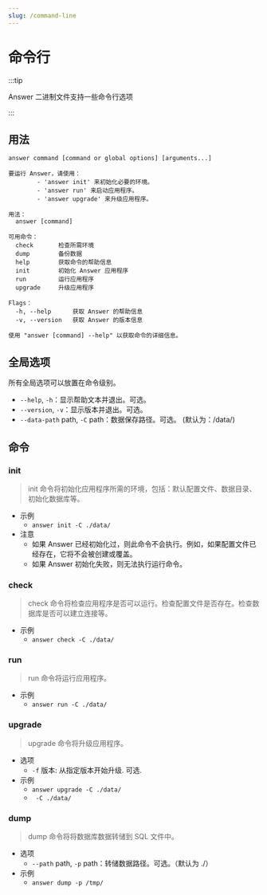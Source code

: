 ```yaml
---
slug: /command-line
---
```


# 命令行

:::tip

Answer 二进制文件支持一些命令行选项

:::

## 用法

`answer command [command or global options] [arguments...]`

```shell
要运行 Answer，请使用：
        - 'answer init' 来初始化必要的环境。
        - 'answer run' 来启动应用程序。
        - 'answer upgrade' 来升级应用程序。

用法：
  answer [command]

可用命令：
  check       检查所需环境
  dump        备份数据
  help        获取命令的帮助信息
  init        初始化 Answer 应用程序
  run         运行应用程序
  upgrade     升级应用程序

Flags：
  -h, --help      获取 Answer 的帮助信息
  -v, --version   获取 Answer 的版本信息

使用 "answer [command] --help" 以获取命令的详细信息。
```

## 全局选项

所有全局选项可以放置在命令级别。

- `--help`, `-h`：显示帮助文本并退出。可选。
- `--version`, `-v`：显示版本并退出。可选。
- `--data-path` path, `-C` path：数据保存路径。可选。 (默认为：/data/)

## 命令

### init
>
> init 命令将初始化应用程序所需的环境，包括：默认配置文件、数据目录、初始化数据库等。

- 示例
  - `answer init -C ./data/`
- 注意
  - 如果 Answer 已经初始化过，则此命令不会执行。例如，如果配置文件已经存在，它将不会被创建或覆盖。
  - 如果 Answer 初始化失败，则无法执行运行命令。

### check
>
> check 命令将检查应用程序是否可以运行。检查配置文件是否存在。检查数据库是否可以建立连接等。

- 示例
  - `answer check -C ./data/`

### run
>
> run 命令将运行应用程序。

- 示例
  - `answer run -C ./data/`

### upgrade
>
> upgrade 命令将升级应用程序。

- 选项
  - `-f` 版本: 从指定版本开始升级. 可选.
- 示例
  - `answer upgrade -C ./data/`
  - ` -C ./data/`

### dump
>
> dump 命令将将数据库数据转储到 SQL 文件中。

- 选项
  - `--path` path, `-p` path：转储数据路径。可选。（默认为 ./）
- 示例
  - `answer dump -p /tmp/`
